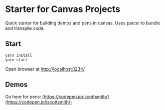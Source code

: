 # Starter for Canvas Projects

Quick starter for building demos and pens in canvas. Uses parcel to bundle and transpile code.

## Start

```
yarn install
yarn start
```

Open browser at [http://localhost:1234/](http://localhost:1234/)

## Demos

Go here for pens: [https://codepen.io/jscottsmith/](https://codepen.io/jscottsmith/)
